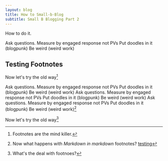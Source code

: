 ```yaml
---
layout: blog
title: How to Small-b-Blog
subtitle: Small B Blogging Part 2
---
```


How to do it.

Ask questions.
Measure by engaged response not PVs
Put doodles in it (blogpunk)
Be weird (weird work)

## Testing Footnotes

Now let's try the old way[^1]

[^1]: Footnotes are the mind killer.  

Ask questions.
Measure by engaged response not PVs
Put doodles in it (blogpunk)
Be weird (weird work)
Ask questions.
Measure by engaged response not PVs
Put doodles in it (blogpunk)
Be weird (weird work)
Ask questions.
Measure by engaged response not PVs
Put doodles in it (blogpunk)
Be weird (weird work)[^2]

[^2]: Now what happens with *Markdown in markdown* footnotes? [testing](http://tomcritchlow.com)


Now let's try the old way[^3]

[^3]: What's the deal with footnoes?


<script>

$( document ).ready(function() {
    var footnotes = $(".footnotes p");
    $("sup").each(function(index){
        $(this).replaceWith("<label for='"+index+"' class='margin-toggle sidenote-number'></label><input type='checkbox' id='"+index+"' class='margin-toggle'/><span class='sidenote'>"+footnotes[index].innerHtml+"</span>")  
    });   
    $(".footnotes").hide()
});    


</script>


